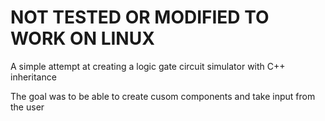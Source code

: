 # NOT TESTED OR MODIFIED TO WORK ON LINUX

A simple attempt at creating a logic gate circuit simulator with C++ inheritance

The goal was to be able to create cusom components and take input from the user